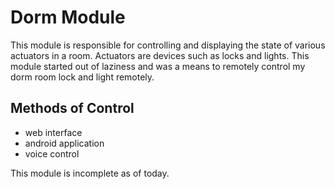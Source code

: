 # Dorm Module

This module is responsible for controlling and displaying the state of various actuators in a room. Actuators are devices such as locks and lights. This module started out of laziness and was a means to remotely control my dorm room lock and light remotely.

## Methods of Control
- web interface
- android application
- voice control

This module is incomplete as of today.
